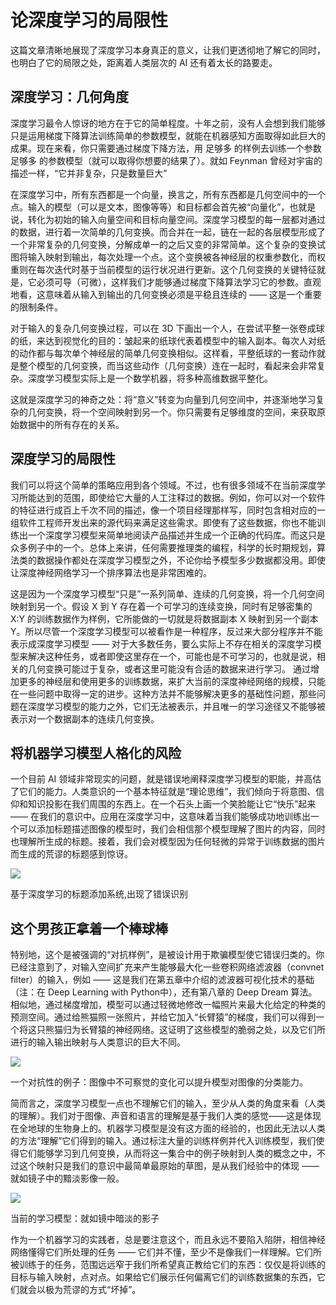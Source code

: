 # 论深度学习的局限性
这篇文章清晰地展现了深度学习本身真正的意义，让我们更透彻地了解它的同时，也明白了它的局限之处，距离着人类层次的 AI 还有着太长的路要走。

## 深度学习：几何角度

深度学习最令人惊讶的地方在于它的简单程度。十年之前，没有人会想到我们能够只是运用梯度下降算法训练简单的参数模型，就能在机器感知方面取得如此巨大的成果。现在来看，你只需要通过梯度下降方法，用 足够多 的样例去训练一个参数 足够多 的参数模型（就可以取得你想要的结果了）。就如 Feynman 曾经对宇宙的描述一样，“它并非复杂，只是数量巨大”

在深度学习中，所有东西都是一个向量，换言之，所有东西都是几何空间中的一个点。输入的模型（可以是文本，图像等等）和目标都会首先被“向量化”，也就是说，转化为初始的输入向量空间和目标向量空间。深度学习模型的每一层都对通过的数据，进行着一次简单的几何变换。而合并在一起，链在一起的各层模型形成了一个非常复杂的几何变换，分解成单一的之后又变的非常简单。这个复杂的变换试图将输入映射到输出，每次处理一个点。这个变换被各神经层的权重参数化，而权重则在每次迭代时基于当前模型的运行状况进行更新。这个几何变换的关键特征就是，它必须可导（可微），这样我们才能够通过梯度下降算法学习它的参数。直观地看，这意味着从输入到输出的几何变换必须是平稳且连续的 —— 这是一个重要的限制条件。

对于输入的复杂几何变换过程，可以在 3D 下画出一个人，在尝试平整一张卷成球的纸，来达到视觉化的目的：皱起来的纸球代表着模型中的输入副本。每次人对纸的动作都与每次单个神经层的简单几何变换相似。这样看，平整纸球的一套动作就是整个模型的几何变换，而当这些动作（几何变换）连在一起时，看起来会非常复杂。深度学习模型实际上是一个数学机器，将多种高维数据平整化。

这就是深度学习的神奇之处：将“意义”转变为向量到几何空间中，并逐渐地学习复杂的几何变换，将一个空间映射到另一个。你只需要有足够维度的空间，来获取原始数据中的所有存在的关系。


## 深度学习的局限性

我们可以将这个简单的策略应用到各个领域。不过，也有很多领域不在当前深度学习所能达到的范围，即使给它大量的人工注释过的数据。例如，你可以对一个软件的特征进行成百上千次不同的描述，像一个项目经理那样写，同时包含相对应的一组软件工程师开发出来的源代码来满足这些需求。即使有了这些数据，你也不能训练出一个深度学习模型来简单地阅读产品描述并生成一个正确的代码库。而这只是众多例子中的一个。总体上来讲，任何需要推理类的编程，科学的长时期规划，算法类的数据操作都处在深度学习模型之外，不论你给予模型多少数据都没用。即使让深度神经网络学习一个排序算法也是非常困难的。

这是因为一个深度学习模型“只是”一系列简单、连续的几何变换，将一个几何空间映射到另一个。假设 X 到 Y 存在着一个可学习的连续变换，同时有足够密集的 X:Y 的训练数据作为样例，它所能做的一切就是将数据副本 X 映射到另一个副本 Y。所以尽管一个深度学习模型可以被看作是一种程序，反过来大部分程序并不能表示成深度学习模型 —— 对于大多数任务，要么实际上不存在相关的深度学习模型来解决这种任务，或者即使这里存在一个，可能也是不可学习的，也就是说，相关的几何变换可能过于复杂，或者这里可能没有合适的数据来进行学习。
通过增加更多的神经层和使用更多的训练数据，来扩大当前的深度神经网络的规模，只能在一些问题中取得一定的进步。这种方法并不能够解决更多的基础性问题，那些问题在深度学习模型的能力之外，它们无法被表示，并且唯一的学习途径又不能够被表示对一个数据副本的连续几何变换。

## 将机器学习模型人格化的风险

一个目前 AI 领域非常现实的问题，就是错误地阐释深度学习模型的职能，并高估了它们的能力。人类意识的一个基本特征就是“理论思维”，我们倾向于将意图、信仰和知识投影在我们周围的东西上。在一个石头上画一个笑脸能让它“快乐”起来 —— 在我们的意识中。应用在深度学习中，这意味着当我们能够成功地训练出一个可以添加标题描述图像的模型时，我们会相信那个模型理解了图片的内容，同时也理解所生成的标题。接着，我们会对模型因为任何轻微的异常于训练数据的图片而生成的荒谬的标题感到惊讶。

![](https://user-gold-cdn.xitu.io/2017/7/26/85b12724868da664d2ba4f067bdd45a9?imageslim)

基于深度学习的标题添加系统,出现了错误识别


## 这个男孩正拿着一个棒球棒
特别地，这个是被强调的“对抗样例”，是被设计用于欺骗模型使它错误归类的。你已经注意到了，对输入空间扩充来产生能够最大化一些卷积网络滤波器（convnet filter）的输入，例如 —— 这是我们在第五章中介绍的滤波器可视化技术的基础（注：在 Deep Learning with Python中），还有第八章的 Deep Dream 算法。相似地，通过梯度增加，模型可以通过轻微地修改一幅照片来最大化给定的种类的预测空间。通过给熊猫照一张照片，并给它加入“长臂猿”的梯度，我们可以得到一个将这只熊猫归为长臂猿的神经网络。这证明了这些模型的脆弱之处，以及它们所进行的输入输出映射与人类意识的巨大不同。

![](https://user-gold-cdn.xitu.io/2017/7/26/d6af7fff2291f9e5887a42eeb0ad5a7b?imageView2/0/w/1280/h/960/format/webp/ignore-error/1)

一个对抗性的例子：图像中不可察觉的变化可以提升模型对图像的分类能力。

简而言之，深度学习模型一点也不理解它们的输入，至少从人类的角度来看（人类的理解）。我们对于图像、声音和语言的理解是基于我们人类的感觉——这是体现在全地球的生物身上的。机器学习模型是没有这方面的经验的，也因此无法以人类的方法“理解”它们得到的输入。通过标注大量的训练样例并代入训练模型，我们使得它们能够学习到几何变换，从而将这一集合中的例子映射到人类的概念之中，不过这个映射只是我们的意识中最简单最原始的草图，是从我们经验中的体现 —— 就如镜子中的黯淡影像一般。

![](https://user-gold-cdn.xitu.io/2017/7/26/30e79183685eea3b5e833ee5d32dd109?imageslim)

当前的学习模型：就如镜中暗淡的影子

作为一个机器学习的实践者，总是要注意这个，而且永远不要陷入陷阱，相信神经网络懂得它们所处理的任务 —— 它们并不懂，至少不是像我们一样理解。它们所被训练于的任务，范围远远窄于我们所希望真正教给它们的东西：仅仅是将训练的目标与输入映射，点对点。如果给它们展示任何偏离它们的训练数据集的东西，它们就会以极为荒谬的方式“坏掉”。
